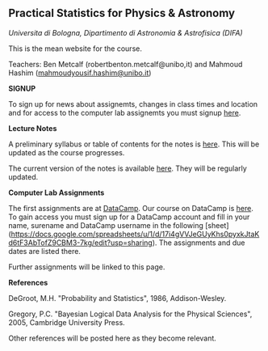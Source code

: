 ## Practical Statistics for Physics & Astronomy 
 *Universita di Bologna, Dipartimento di Astronomia & Astrofisica (DIFA)*

This is the mean website for the course.

Teachers: Ben Metcalf (robertbenton.metcalf@unibo,it) and Mahmoud Hashim (mahmoudyousif.hashim@unibo.it)

**SIGNUP**

To sign up for news about assignemts, changes in class times and location and for access to the computer lab assignemts you must signup [here](https://docs.google.com/spreadsheets/d/17i4gVVJeGUyKhs0pyxkJtaKd6tF3AbTofZ9CBM3-7kg/edit#gid=0).


**Lecture Notes**

A preliminary syllabus or table of contents for the notes is [here](https://github.com/rbmetcalf/Practical-Statistics/blob/master/syllabus.pdf).  This will be updated as the course progresses.

The current version of the notes is available [here](https://github.com/rbmetcalf/Practical-Statistics/blob/master/notes.pdf).  They will be regularly updated.

**Computer Lab Assignments**

The first assignments are at [DataCamp](https://www.datacamp.com).  Our course on DataCamp is [here](https://www.datacamp.com/groups/practical-statitics-physics-astrophysics).  To gain access you must sign up for a DataCamp account and fill in your name, surename and DataCamp username in the following [sheet] (https://docs.google.com/spreadsheets/u/1/d/17i4gVVJeGUyKhs0pyxkJtaKd6tF3AbTofZ9CBM3-7kg/edit?usp=sharing).  The assignments and due dates are listed there.

Further assignments will be linked to this page.

**References**

DeGroot, M.H. "Probability and Statistics", 1986, Addison-Wesley.

Gregory, P.C. "Bayesian Logical Data Analysis for the Physical Sciences", 2005, Cambridge University Press.

Other references will be posted here as they become relevant.
